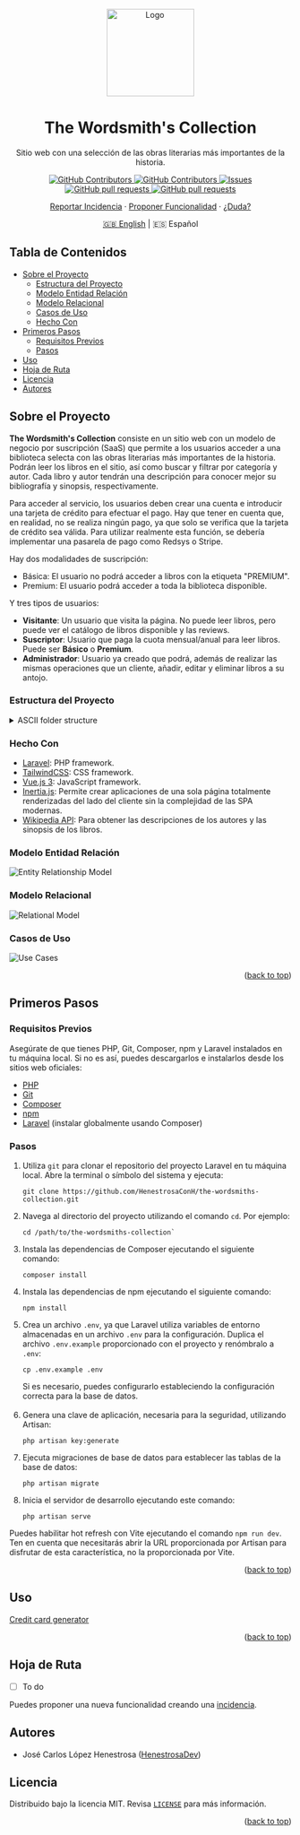 <div id="top"></div>

<!-- PROJECT SHIELDS -->
<!--
*** I am using markdown "reference style" links for readability.
*** Reference links are enclosed in brackets [ ] instead of parentheses ( ).
*** See the bottom of this document for the declaration of the reference variables
*** for contributors-url, forks-url, etc. This is an optional, concise syntax you may use.
*** https://www.markdownguide.org/basic-syntax/#reference-style-links
-->

<!-- PROJECT LOGO -->
<br />
<div align="center">
	<img src="https://github.com/HenestrosaDev/the-wordsmiths-collection/blob/main/public/favicon.svg" alt="Logo" width="156" height="156">
	<h1 align="center">The Wordsmith's Collection</h1>
	<p align="center">Sitio web con una selección de las obras literarias más importantes de la historia.</p>
	<p>
		<a href="https://github.com/HenestrosaConH/the-wordsmiths-collection/stargazers">
			<img alt="GitHub Contributors" src="https://img.shields.io/github/stars/HenestrosaConH/the-wordsmiths-collection" />
		</a>
		<a href="https://github.com/HenestrosaConH/the-wordsmiths-collection/graphs/contributors">
			<img alt="GitHub Contributors" src="https://img.shields.io/github/contributors/HenestrosaConH/the-wordsmiths-collection" />
		</a>
		<a href="https://github.com/HenestrosaConH/the-wordsmiths-collection/issues">
			<img alt="Issues" src="https://img.shields.io/github/issues/HenestrosaConH/the-wordsmiths-collection" />
		</a>
		<a href="https://github.com/HenestrosaConH/the-wordsmiths-collection/pulls">
			<img alt="GitHub pull requests" src="https://img.shields.io/github/issues-pr/HenestrosaConH/the-wordsmiths-collection" />
		</a>
		<a href="https://github.com/HenestrosaConH/the-wordsmiths-collection/blob/main/LICENSE">
			<img alt="GitHub pull requests" src="https://img.shields.io/github/license/HenestrosaConH/the-wordsmiths-collection" />
		</a>
	</p>
	<p>
		<a href="https://github.com/HenestrosaConH/the-wordsmiths-collection/issues/new/choose">Reportar Incidencia</a> · <a href="https://github.com/HenestrosaConH/the-wordsmiths-collection/issues/new/choose">Proponer Funcionalidad</a> · <a href="https://github.com/HenestrosaConH/the-wordsmiths-collection/discussions">¿Duda?</a>
	</p>
	<p>
		<a href="https://github.com/HenestrosaDev/the-wordsmiths-collection/blob/main/README.md/">🇬🇧 English</a> | 🇪🇸 Español
	</p>
</div>

<!-- TABLA DE CONTENIDOS -->

## Tabla de Contenidos

- [Sobre el Proyecto](#sobre-el-proyecto)
  - [Estructura del Proyecto](#estructura-del-proyecto)
  - [Modelo Entidad Relación](#modelo-entidad-relación)
  - [Modelo Relacional](#modelo-relacional)
  - [Casos de Uso](#casos-de-uso)
  - [Hecho Con](#hecho-con)
- [Primeros Pasos](#primeros-pasos)
  - [Requisitos Previos](#requisitos-previos) 
  - [Pasos](#pasos)
- [Uso](#uso)
- [Hoja de Ruta](#hoja-de-ruta)
- [Licencia](#licencia)
- [Autores](#autores)

<!-- SOBRE EL PROYECTO -->

## Sobre el Proyecto

**The Wordsmith's Collection** consiste en un sitio web con un modelo de negocio por suscripción (SaaS) que permite a los usuarios acceder a una biblioteca selecta con las obras literarias más importantes de la historia. Podrán leer los libros en el sitio, así como buscar y filtrar por categoría y autor. Cada libro y autor tendrán una descripción para conocer mejor su bibliografía y sinopsis, respectivamente.

Para acceder al servicio, los usuarios deben crear una cuenta e introducir una tarjeta de crédito para efectuar el pago. Hay que tener en cuenta que, en realidad, no se realiza ningún pago, ya que solo se verifica que la tarjeta de crédito sea válida. Para utilizar realmente esta función, se debería implementar una pasarela de pago como Redsys o Stripe.

Hay dos modalidades de suscripción:
- Básica: El usuario no podrá acceder a libros con la etiqueta "PREMIUM".
- Premium: El usuario podrá acceder a toda la biblioteca disponible.

Y tres tipos de usuarios:
- **Visitante**: Un usuario que visita la página. No puede leer libros, pero puede ver el catálogo de libros disponible y las reviews.
- **Suscriptor**: Usuario que paga la cuota mensual/anual para leer libros. Puede ser **Básico** o **Premium**.
- **Administrador**: Usuario ya creado que podrá, además de realizar las mismas operaciones que un cliente, añadir, editar y eliminar libros a su antojo.

<!-- ESTRUCTURA DEL PROYECTO -->

### Estructura del Proyecto

<details>
  <summary>ASCII folder structure</summary>

```
│   .editorconfig
│   .env.example
│   .gitattributes
│   .gitignore
│   artisan
│   composer.json
│   composer.lock
│   LICENSE
│   package-lock.json
│   package.json
│   phpunit.xml
│   README.md
│   tailwind.config.js
│   vite.config.js
│
├───app
│   ├───Console
│   │       Kernel.php
│   │
│   ├───Exceptions
│   │       Handler.php
│   │
│   ├───Http
│   │   │   Kernel.php
│   │   │
│   │   ├───Controllers
│   │   │       Controller.php
│   │   │
│   │   └───Middleware
│   │           Authenticate.php
│   │           EncryptCookies.php
│   │           PreventRequestsDuringMaintenance.php
│   │           RedirectlfAuthenticated.php
│   │           TrimStrings.php
│   │           TrustHosts.php
│   │           TrustProxies.php
│   │           ValidateSignature.php
│   │           VerifyCsrfToken.php
│   │
│   ├───Models
│   │       User.php
│   │
│   └───Providers
│           AppServiceProvider.php
│           AuthServiceProvider.php
│           BroadcastServiceProvider.php
│           EventServiceProvider.php
│           RouteServiceProvider.php
│
├───bootstrap
│   │   app.php
│   │   
│   └───cache
│           .gitignore
│
├───config
│       app.php
│       auth.php
│       broadcasting.php
│       cache.php
│       cors.php
│       database.php
│       filesystems.php
│       hashing.php
│       logging.php
│       mail.php
│       queue.php
│       sanctum.php
│       services.php
│       sessions.php
│       view.php
│   
├───databases
│   │   .gitignore
│   │   
│   ├───factories
│   │       UserFactory.php
│   │
│   ├───migrations
│   │       2014_10_12_000000_create_users_table.php
│   │       2014_10_12_100000_create_password_reset_tokens_table.php
│   │       2019_08_19_000000_create_failed_jobs_table.php
│   │       2019_12_14_000001_create_personal_access_tokens_table.php
│   │
│   └───seeders
│           DatabaseSeeder.php
│
├───public
│       .htaccess
│       favicon.svg
│       index.php
│       robots.php
│
├───resources
│   ├───css
│   │       app.css
│   │
│   ├───js
│   │       app.css
│   │       bootstrap.css
│   │
│   └───views
│           welcome.blade.php
│
├───routes
│       api.php
│       channels.php
│       console.php
│       web.php
│
├───storage
│   ├───app
│   │   │   .gitignore
│   │   │
│   │   └───public
│   │           .gitignore
│   │
│   ├───framework
│   │   │   .gitignore
│   │   │
│   │   ├───cache
│   │   │   │   .gitignore
│   │   │   │
|   │   │   └───data
|   │   │           .gitignore
│   │   │
│   │   ├───sessions
|   │   │       .gitignore
│   │   │
│   │   ├───testing
|   │   │       .gitignore
│   │   │
│   │   └───views
│   │           .gitignore
│   │
│   └───logs
│           welcome.blade.php
│
└───tests
    │   CreatesApplication.php
    │   TestCase.php
    │
    ├───Feature
    │       ExampleTest.php
    │
    └───Unit
            ExampleTest.php
```
</details>

<!-- Hecho Con -->

### Hecho Con

- [Laravel](https://github.com/laravel/laravel): PHP framework.
- [TailwindCSS](https://tailwindcss.com/docs/guides/laravel): CSS framework.
- [Vue.js 3](https://vuejs.org/): JavaScript framework.
- [Inertia.js](https://inertiajs.com/): Permite crear aplicaciones de una sola página totalmente renderizadas del lado del cliente sin la complejidad de las SPA modernas.
- [Wikipedia API](https://en.wikipedia.org/api/rest_v1/#): Para obtener las descripciones de los autores y las sinopsis de los libros.

<!-- MODELO ENTIDAD RELACIÓN -->

### Modelo Entidad Relación

<picture>
	<source 
		srcset="https://github.com/HenestrosaDev/the-wordsmiths-collection/blob/main/docs/es/light/entity-relationship-diagram.png"
		media="(prefers-color-scheme: light)"
	/>
	<source 
		srcset="https://github.com/HenestrosaDev/the-wordsmiths-collection/blob/main/docs/es/dark/entity-relationship-diagram.png"
		media="(prefers-color-scheme: dark)"
	/>
	<img 
		src="https://github.com/HenestrosaDev/the-wordsmiths-collection/blob/main/docs/es/light/entity-relationship-diagram.png"
		alt="Entity Relationship Model"
	>
</picture>

<!-- MODELO RELACIONAL -->

### Modelo Relacional

<picture>
	<source 
		srcset="https://github.com/HenestrosaDev/the-wordsmiths-collection/blob/main/docs/common/light/relational-model.png"
		media="(prefers-color-scheme: light)"
	/>
	<source 
		srcset="https://github.com/HenestrosaDev/the-wordsmiths-collection/blob/main/docs/common/dark/relational-model.png"
		media="(prefers-color-scheme: dark)"
	/>
	<img 
		src="https://github.com/HenestrosaDev/the-wordsmiths-collection/blob/main/docs/common/light/relational-model.png"
		alt="Relational Model"
	>
</picture>

<!-- CASOS DE USO -->

### Casos de Uso

<picture>
	<source 
		srcset="https://github.com/HenestrosaDev/the-wordsmiths-collection/blob/main/docs/es/light/use-cases.png"
		media="(prefers-color-scheme: light)"
	/>
	<source 
		srcset="https://github.com/HenestrosaDev/the-wordsmiths-collection/blob/main/docs/es/dark/use-cases.png"
		media="(prefers-color-scheme: dark)"
	/>
	<img 
		src="https://github.com/HenestrosaDev/the-wordsmiths-collection/blob/main/docs/es/light/use-cases.png"
		alt="Use Cases"
	>
</picture>

<p align="right">(<a href="#top">back to top</a>)</p>

<!-- PRIMEROS PASOS -->

## Primeros Pasos

### Requisitos Previos

Asegúrate de que tienes PHP, Git, Composer, npm y Laravel instalados en tu máquina local. Si no es así, puedes descargarlos e instalarlos desde los sitios web oficiales:
- [PHP](https://www.php.net/downloads.php)
- [Git](https://git-scm.com/downloads)
- [Composer](https://getcomposer.org/download/)
- [npm](https://www.npmjs.com/package/download)
- [Laravel](https://laravel.com/docs/9.x/installation) (instalar globalmente usando Composer)

### Pasos

1. Utiliza `git` para clonar el repositorio del proyecto Laravel en tu máquina local. Abre la terminal o símbolo del sistema y ejecuta:
	```shell
	git clone https://github.com/HenestrosaConH/the-wordsmiths-collection.git
	```
2. Navega al directorio del proyecto utilizando el comando `cd`. Por ejemplo:
	```shell
	cd /path/to/the-wordsmiths-collection`
	```
3. Instala las dependencias de Composer ejecutando el siguiente comando:
	```shell
	composer install
	```
3. Instala las dependencias de npm ejecutando el siguiente comando:
	```shell
	npm install
	```
4. Crea un archivo `.env`, ya que Laravel utiliza variables de entorno almacenadas en un archivo `.env` para la configuración. Duplica el archivo `.env.example` proporcionado con el proyecto y renómbralo a `.env`:
	```shell
	cp .env.example .env
	```
	Si es necesario, puedes configurarlo estableciendo la configuración correcta para la base de datos.<br>
	<br>
5. Genera una clave de aplicación, necesaria para la seguridad, utilizando Artisan:
	```shell
	php artisan key:generate
	```
6. Ejecuta migraciones de base de datos para establecer las tablas de la base de datos:
	```shell
	php artisan migrate
	```
7. Inicia el servidor de desarrollo ejecutando este comando:
	```shell
	php artisan serve
	```

Puedes habilitar hot refresh con Vite ejecutando el comando `npm run dev`. Ten en cuenta que necesitarás abrir la URL proporcionada por Artisan para disfrutar de esta característica, no la proporcionada por Vite.

<p align="right">(<a href="#top">back to top</a>)</p>

<!-- USO -->

## Uso

[Credit card generator](https://www.creditcardvalidator.org/generator)

<p align="right">(<a href="#top">back to top</a>)</p>

<!-- HOJA DE RUTA -->

## Hoja de Ruta

- [ ] To do

Puedes proponer una nueva funcionalidad creando una [incidencia](https://github.com/HenestrosaConH/the-wordsmiths-collection/new/choose).

<!-- AUTORES -->

## Autores

- José Carlos López Henestrosa ([HenestrosaDev](https://github.com/HenestrosaDev))

<!-- LICENCIA -->

## Licencia

Distribuido bajo la licencia MIT. Revisa [`LICENSE`](https://github.com/HenestrosaConH/the-wordsmiths-collection/blob/main/.github/LICENSE) para más información.

<p align="right">(<a href="#top">back to top</a>)</p>

